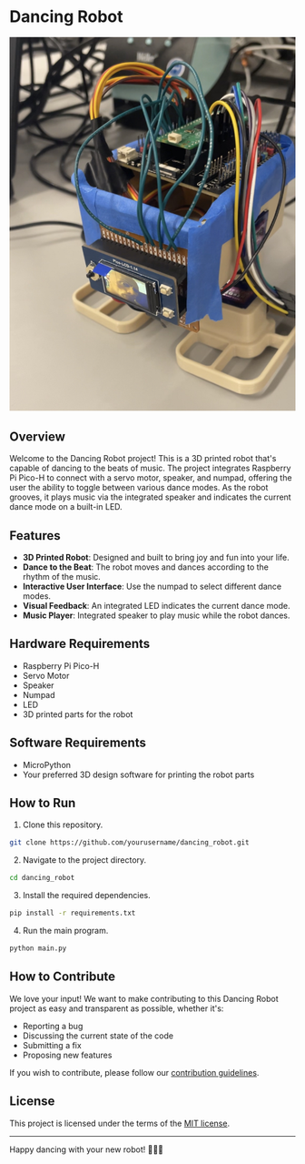 # Dancing Robot

![Dancing Robot](https://github.com/afahimi/Dancing-Robot/blob/main/DancingRobot.jpg)

## Overview
Welcome to the Dancing Robot project! This is a 3D printed robot that's capable of dancing to the beats of music. The project integrates Raspberry Pi Pico-H to connect with a servo motor, speaker, and numpad, offering the user the ability to toggle between various dance modes. As the robot grooves, it plays music via the integrated speaker and indicates the current dance mode on a built-in LED. 

## Features

- **3D Printed Robot**: Designed and built to bring joy and fun into your life.
- **Dance to the Beat**: The robot moves and dances according to the rhythm of the music.
- **Interactive User Interface**: Use the numpad to select different dance modes.
- **Visual Feedback**: An integrated LED indicates the current dance mode.
- **Music Player**: Integrated speaker to play music while the robot dances.

## Hardware Requirements

- Raspberry Pi Pico-H
- Servo Motor
- Speaker
- Numpad
- LED
- 3D printed parts for the robot

## Software Requirements

- MicroPython
- Your preferred 3D design software for printing the robot parts

## How to Run

1. Clone this repository.
```bash
git clone https://github.com/yourusername/dancing_robot.git
```
2. Navigate to the project directory.
```bash
cd dancing_robot
```
3. Install the required dependencies.
```bash
pip install -r requirements.txt
```
4. Run the main program.
```bash
python main.py
```

## How to Contribute

We love your input! We want to make contributing to this Dancing Robot project as easy and transparent as possible, whether it's:

- Reporting a bug
- Discussing the current state of the code
- Submitting a fix
- Proposing new features

If you wish to contribute, please follow our [contribution guidelines](CONTRIBUTING.md).

## License

This project is licensed under the terms of the [MIT license](LICENSE.md).

---

Happy dancing with your new robot! 🕺🎵🤖

